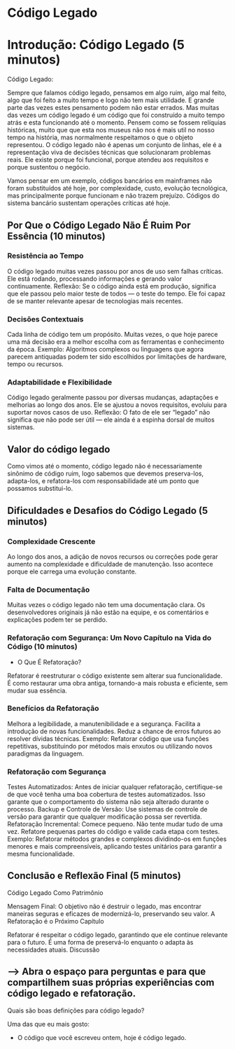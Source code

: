 # Código Legado

# Introdução: Código Legado (5 minutos)

Código Legado: 

Sempre que falamos código legado, pensamos em algo ruim, algo mal feito, algo que foi feito a muito tempo e logo não tem mais utilidade. E grande parte das vezes estes pensamento podem não estar errados. Mas muitas das vezes um código legado é um código que foi construído a muito tempo atrás e esta funcionando até o momento.
Pensem como se fossem relíquias históricas, muito que que esta nos museus não nos é mais util no nosso tempo na história, mas normalmente respeitamos o que o objeto representou. O código legado não é apenas um conjunto de linhas, ele é a representação viva de decisões técnicas que solucionaram problemas reais. Ele existe porque foi funcional, porque atendeu aos requisitos e porque sustentou o negócio.

Vamos pensar em um exemplo, códigos bancários em mainframes não foram substituídos até hoje, por complexidade, custo, evolução tecnológica, mas principalmente porque funcionam e não trazem prejuízo. Códigos do sistema bancário sustentam operações críticas até hoje.

## Por Que o Código Legado Não É Ruim Por Essência (10 minutos)

### Resistência ao Tempo

O código legado muitas vezes passou por anos de uso sem falhas críticas. Ele está rodando, processando informações e gerando valor continuamente.
Reflexão: Se o código ainda está em produção, significa que ele passou pelo maior teste de todos — o teste do tempo. Ele foi capaz de se manter relevante apesar de tecnologias mais recentes.

### Decisões Contextuais

Cada linha de código tem um propósito. Muitas vezes, o que hoje parece uma má decisão era a melhor escolha com as ferramentas e conhecimento da época.
Exemplo: Algoritmos complexos ou linguagens que agora parecem antiquadas podem ter sido escolhidos por limitações de hardware, tempo ou recursos.

### Adaptabilidade e Flexibilidade

Código legado geralmente passou por diversas mudanças, adaptações e melhorias ao longo dos anos. Ele se ajustou a novos requisitos, evoluiu para suportar novos casos de uso.
Reflexão: O fato de ele ser “legado” não significa que não pode ser útil — ele ainda é a espinha dorsal de muitos sistemas.

## Valor do código legado

Como vimos até o momento, código legado não é necessariamente sinônimo de código ruim, logo sabemos que devemos preserva-los, adapta-los, e refatora-los com responsabilidade até um ponto que possamos substitui-lo.


## Dificuldades e Desafios do Código Legado (5 minutos)

### Complexidade Crescente

Ao longo dos anos, a adição de novos recursos ou correções pode gerar aumento na complexidade e dificuldade de manutenção. Isso acontece porque ele carrega uma evolução constante.

### Falta de Documentação

Muitas vezes o código legado não tem uma documentação clara. Os desenvolvedores originais já não estão na equipe, e os comentários e explicações podem ter se perdido.

### Refatoração com Segurança: Um Novo Capítulo na Vida do Código (10 minutos)

- O Que É Refatoração?

Refatorar é reestruturar o código existente sem alterar sua funcionalidade. É como restaurar uma obra antiga, tornando-a mais robusta e eficiente, sem mudar sua essência.

### Benefícios da Refatoração

Melhora a legibilidade, a manutenibilidade e a segurança.
Facilita a introdução de novas funcionalidades.
Reduz a chance de erros futuros ao resolver dívidas técnicas.
Exemplo: Refatorar código que usa funções repetitivas, substituindo por métodos mais enxutos ou utilizando novos paradigmas da linguagem.

### Refatoração com Segurança

Testes Automatizados: Antes de iniciar qualquer refatoração, certifique-se de que você tenha uma boa cobertura de testes automatizados. Isso garante que o comportamento do sistema não seja alterado durante o processo.
Backup e Controle de Versão: Use sistemas de controle de versão para garantir que qualquer modificação possa ser revertida.
Refatoração Incremental: Comece pequeno. Não tente mudar tudo de uma vez. Refatore pequenas partes do código e valide cada etapa com testes.
Exemplo: Refatorar métodos grandes e complexos dividindo-os em funções menores e mais compreensíveis, aplicando testes unitários para garantir a mesma funcionalidade.

## Conclusão e Reflexão Final (5 minutos)
Código Legado Como Patrimônio

Mensagem Final: O objetivo não é destruir o legado, mas encontrar maneiras seguras e eficazes de modernizá-lo, preservando seu valor.
A Refatoração é o Próximo Capítulo

Refatorar é respeitar o código legado, garantindo que ele continue relevante para o futuro. É uma forma de preservá-lo enquanto o adapta às necessidades atuais.
Discussão

## --> Abra o espaço para perguntas e para que compartilhem suas próprias experiências com código legado e refatoração.

Quais são boas definições para código legado?

Uma das que eu mais gosto:
- O código que você escreveu ontem, hoje é código legado.